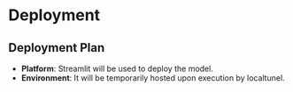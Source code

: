 # Deployment

## Deployment Plan
- **Platform**: Streamlit will be used to deploy the model.
- **Environment**: It will be temporarily hosted upon execution by localtunel.
